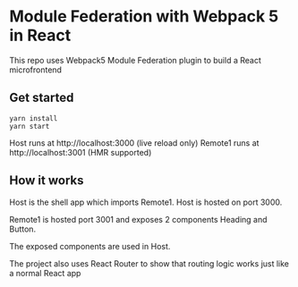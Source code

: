 # Module Federation with Webpack 5 in React

This repo uses Webpack5 Module Federation plugin to build a React microfrontend

## Get started

```shell
yarn install
yarn start
````

Host runs at http://localhost:3000 (live reload only)
Remote1 runs at http://localhost:3001 (HMR supported)

## How it works

Host is the shell app which imports Remote1. Host is hosted on port 3000.

Remote1 is hosted port 3001 and exposes 2 components Heading and Button.

The exposed components are used in Host.

The project also uses React Router to show that routing logic works just like a normal React app
